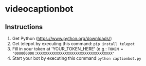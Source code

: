 # videocaptionbot
## Instructions
1. Get Python (https://www.python.org/downloads/)
2. Get telepot by executing this command: `pip install telepot`
3. Fill in your token at 'YOUR_TOKEN_HERE' (e.g.: `TOKEN = '000000000:XXXXXXXXXXXXXXXXXXXXXXXXXXXXXXXXXXX'`
4. Start your bot by executing this command `python captionbot.py`